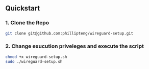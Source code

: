 ## Quickstart

### 1. Clone the Repo

```bash
git clone git@github.com:phillipteng/wireguard-setup.git
```

### 2. Change exucution priveleges and execute the script

```bash
chmod +x wireguard-setup.sh
sudo ./wireguard-setup.sh
```
